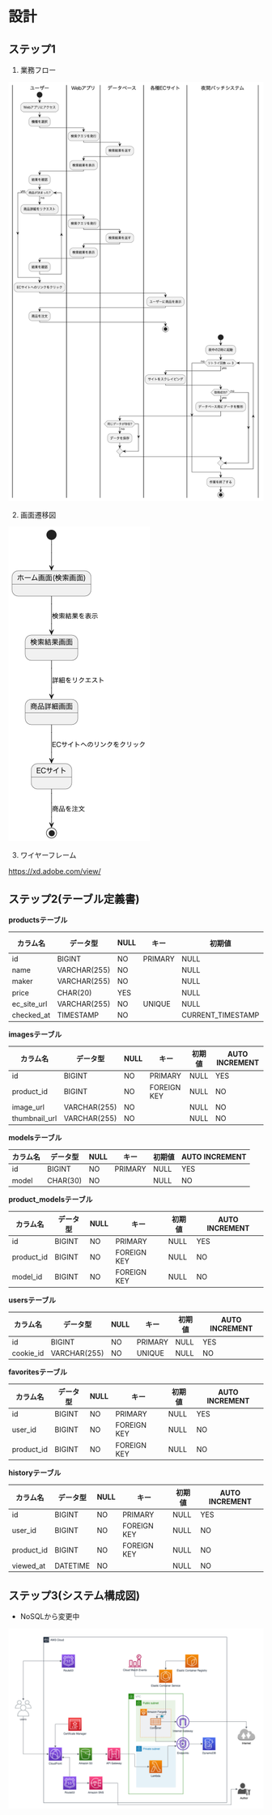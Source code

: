 # 設計

## ステップ1

1. 業務フロー

![業務フロー](業務フロー.png)

2. 画面遷移図

![画面遷移図](画面遷移図.png)

3. ワイヤーフレーム

<a href="https://xd.adobe.com/view/1d001441-66de-4edf-b514-529cb98e2cef-4853/">https://xd.adobe.com/view/</a>

## ステップ2(テーブル定義書)

**productsテーブル**

|カラム名|データ型|NULL|キー|初期値|AUTO INCREMENT|
|-------|--------|----|---|-----|--------------|
|id|BIGINT|NO|PRIMARY|NULL|YES|
|name|VARCHAR(255)|NO||NULL|NO|
|maker|VARCHAR(255)|NO||NULL|NO|
|price|CHAR(20)|YES||NULL|NO|
|ec_site_url|VARCHAR(255)|NO|UNIQUE|NULL|NO|
|checked_at|TIMESTAMP|NO||CURRENT_TIMESTAMP|NO|

**imagesテーブル**

|カラム名|データ型|NULL|キー|初期値|AUTO INCREMENT|
|-------|--------|----|---|-----|--------------|
|id|BIGINT|NO|PRIMARY|NULL|YES|
|product_id|BIGINT|NO|FOREIGN KEY|NULL|NO|
|image_url|VARCHAR(255)|NO||NULL|NO|
|thumbnail_url|VARCHAR(255)|NO||NULL|NO|

**modelsテーブル**

|カラム名|データ型|NULL|キー|初期値|AUTO INCREMENT|
|-------|--------|----|---|-----|--------------|
|id|BIGINT|NO|PRIMARY|NULL|YES|
|model|CHAR(30)|NO||NULL|NO|

**product_modelsテーブル**

|カラム名|データ型|NULL|キー|初期値|AUTO INCREMENT|
|-------|--------|----|---|-----|--------------|
|id|BIGINT|NO|PRIMARY|NULL|YES|
|product_id|BIGINT|NO|FOREIGN KEY|NULL|NO|
|model_id|BIGINT|NO|FOREIGN KEY|NULL|NO|

**usersテーブル**

|カラム名|データ型|NULL|キー|初期値|AUTO INCREMENT|
|-------|--------|----|---|-----|--------------|
|id|BIGINT|NO|PRIMARY|NULL|YES|
|cookie_id|VARCHAR(255)|NO|UNIQUE|NULL|NO|

**favoritesテーブル**

|カラム名|データ型|NULL|キー|初期値|AUTO INCREMENT|
|-------|--------|----|---|-----|--------------|
|id|BIGINT|NO|PRIMARY|NULL|YES|
|user_id|BIGINT|NO|FOREIGN KEY|NULL|NO|
|product_id|BIGINT|NO|FOREIGN KEY|NULL|NO|

**historyテーブル**

|カラム名|データ型|NULL|キー|初期値|AUTO INCREMENT|
|-------|--------|----|---|-----|--------------|
|id|BIGINT|NO|PRIMARY|NULL|YES|
|user_id|BIGINT|NO|FOREIGN KEY|NULL|NO|
|product_id|BIGINT|NO|FOREIGN KEY|NULL|NO|
|viewed_at|DATETIME|NO||NULL|NO|

## ステップ3(システム構成図)

- NoSQLから変更中

<img src="./TapFindCase.drawio.png">
